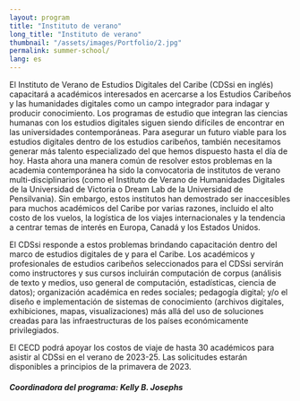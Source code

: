 ```yaml
---
layout: program
title: "Instituto de verano"
long_title: "Instituto de verano"
thumbnail: "/assets/images/Portfolio/2.jpg"
permalink: summer-school/
lang: es
---
```


<div class="portfolio-details">
    <p>El Instituto de Verano de Estudios Digitales del Caribe (CDSsi en inglés) capacitará a académicos interesados en acercarse a los Estudios Caribeños y las humanidades digitales como un campo integrador para indagar y producir conocimiento. Los programas de estudio que integran las ciencias humanas con los estudios digitales siguen siendo difíciles de encontrar en las universidades contemporáneas. Para asegurar un futuro viable para los estudios digitales dentro de los estudios caribeños, también necesitamos generar más talento especializado del que hemos dispuesto hasta el día de hoy. Hasta ahora una manera común de resolver estos problemas en la academia contemporánea ha sido la convocatoria de institutos de verano multi-disciplinarios (como el Instituto de Verano de Humanidades Digitales de la Universidad de Victoria o Dream Lab de la Universidad de Pensilvania). Sin embargo, estos institutos han demostrado ser inaccesibles para muchos académicos del Caribe por varias razones, incluido el alto costo de los vuelos, la logística de los viajes internacionales y la tendencia a centrar temas de interés en Europa, Canadá y los Estados Unidos.</p>
    <p>El CDSsi responde a estos problemas brindando capacitación dentro del marco de estudios digitales de y para el Caribe. Los académicos y profesionales de estudios caribeños seleccionados para el CDSsi servirán como instructores y sus cursos incluirán computación de corpus (análisis de texto y medios, uso general de computación, estadísticas, ciencia de datos); organización académica en redes sociales; pedagogía digital; y/o el diseño e implementación de sistemas de conocimiento (archivos digitales, exhibiciones, mapas, visualizaciones) más allá del uso de soluciones creadas para las infraestructuras de los países económicamente privilegiados.</p>
    <p>El CECD podrá apoyar los costos de viaje de hasta 30 académicos para asistir al CDSsi en el verano de 2023-25. Las solicitudes estarán disponibles a principios de la primavera de 2023.</p>

<div><h5>Coordinadora del programa: Kelly B. Josephs</h5></div>
</div>
